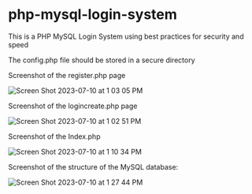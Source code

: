 # php-mysql-login-system
This is a PHP MySQL Login System using best practices for security and speed

The config.php file should be stored in a secure directory

Screenshot of the register.php page

![Screen Shot 2023-07-10 at 1 03 05 PM](https://github.com/memish/php-mysql-login-system/assets/10442224/da3c9398-67be-4584-b085-25d259c053ac)


Screenshot of the logincreate.php page

![Screen Shot 2023-07-10 at 1 02 51 PM](https://github.com/memish/php-mysql-login-system/assets/10442224/e2f14895-687b-4e56-8833-c42a2b6e4e10)


Screenshot of the Index.php

![Screen Shot 2023-07-10 at 1 10 34 PM](https://github.com/memish/php-mysql-login-system/assets/10442224/0b951dca-4057-46f7-b527-b7cedf22aa1c)


Screenshot of the structure of the MySQL database:

![Screen Shot 2023-07-10 at 1 27 44 PM](https://github.com/memish/php-mysql-login-system/assets/10442224/2bfb9947-1d59-46ae-8a69-51ed3b31ae65)
